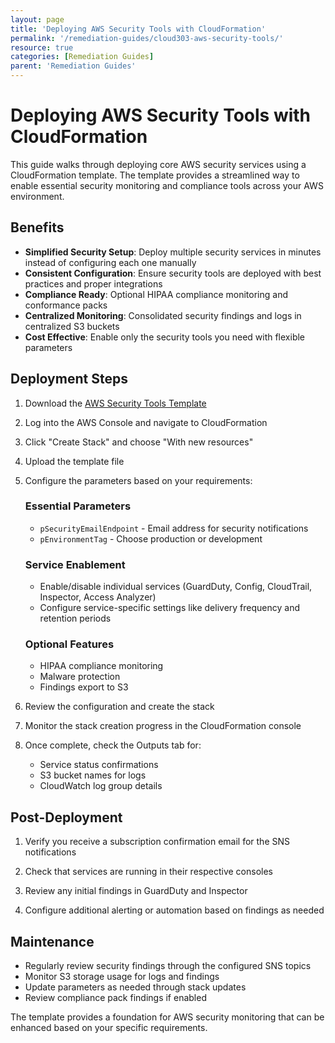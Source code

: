 ```yaml
---
layout: page
title: 'Deploying AWS Security Tools with CloudFormation'
permalink: '/remediation-guides/cloud303-aws-security-tools/'
resource: true
categories: [Remediation Guides]
parent: 'Remediation Guides'
---
```


#  Deploying AWS Security Tools with CloudFormation

This guide walks through deploying core AWS security services using a CloudFormation template. The template provides a streamlined way to enable essential security monitoring and compliance tools across your AWS environment.

## Benefits

- **Simplified Security Setup**: Deploy multiple security services in minutes instead of configuring each one manually
- **Consistent Configuration**: Ensure security tools are deployed with best practices and proper integrations
- **Compliance Ready**: Optional HIPAA compliance monitoring and conformance packs
- **Centralized Monitoring**: Consolidated security findings and logs in centralized S3 buckets
- **Cost Effective**: Enable only the security tools you need with flexible parameters

## Deployment Steps

1. Download the [AWS Security Tools Template](https://github.com/Cloud303/wafr-remediations/blob/main/cloudformation/security-tools/cloud303-aws-security-tools.yml)

2. Log into the AWS Console and navigate to CloudFormation

3. Click "Create Stack" and choose "With new resources"

4. Upload the template file

5. Configure the parameters based on your requirements:

   ### Essential Parameters
   - `pSecurityEmailEndpoint` - Email address for security notifications
   - `pEnvironmentTag` - Choose production or development
   
   ### Service Enablement
   - Enable/disable individual services (GuardDuty, Config, CloudTrail, Inspector, Access Analyzer)
   - Configure service-specific settings like delivery frequency and retention periods
   
   ### Optional Features  
   - HIPAA compliance monitoring
   - Malware protection
   - Findings export to S3

6. Review the configuration and create the stack

7. Monitor the stack creation progress in the CloudFormation console

8. Once complete, check the Outputs tab for:
   - Service status confirmations
   - S3 bucket names for logs
   - CloudWatch log group details

## Post-Deployment

1. Verify you receive a subscription confirmation email for the SNS notifications

2. Check that services are running in their respective consoles

3. Review any initial findings in GuardDuty and Inspector

4. Configure additional alerting or automation based on findings as needed

## Maintenance

- Regularly review security findings through the configured SNS topics
- Monitor S3 storage usage for logs and findings
- Update parameters as needed through stack updates
- Review compliance pack findings if enabled

The template provides a foundation for AWS security monitoring that can be enhanced based on your specific requirements.
